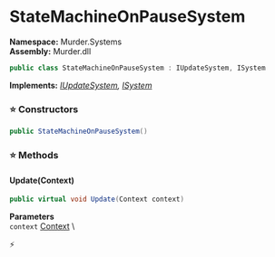 # StateMachineOnPauseSystem

**Namespace:** Murder.Systems \
**Assembly:** Murder.dll

```csharp
public class StateMachineOnPauseSystem : IUpdateSystem, ISystem
```

**Implements:** _[IUpdateSystem](../../Bang/Systems/IUpdateSystem.html), [ISystem](../../Bang/Systems/ISystem.html)_

### ⭐ Constructors
```csharp
public StateMachineOnPauseSystem()
```

### ⭐ Methods
#### Update(Context)
```csharp
public virtual void Update(Context context)
```

**Parameters** \
`context` [Context](../../Bang/Contexts/Context.html) \



⚡